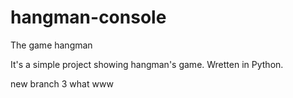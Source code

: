 # hangman-console


The game hangman

It's a simple project showing hangman's game. 
Wretten in Python.

new branch 3 what www
